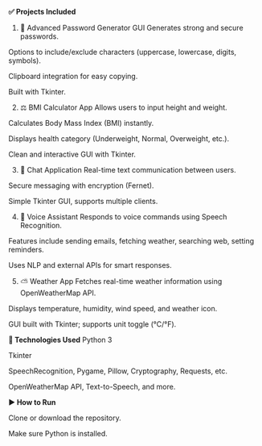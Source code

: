 **✅ Projects Included**
1. 🧮 Advanced Password Generator GUI
Generates strong and secure passwords.

Options to include/exclude characters (uppercase, lowercase, digits, symbols).

Clipboard integration for easy copying.

Built with Tkinter.

2. ⚖️ BMI Calculator App
Allows users to input height and weight.

Calculates Body Mass Index (BMI) instantly.

Displays health category (Underweight, Normal, Overweight, etc.).

Clean and interactive GUI with Tkinter.

3. 💬 Chat Application
Real-time text communication between users.

Secure messaging with encryption (Fernet).

Simple Tkinter GUI, supports multiple clients.

4. 🎤 Voice Assistant
Responds to voice commands using Speech Recognition.

Features include sending emails, fetching weather, searching web, setting reminders.

Uses NLP and external APIs for smart responses.

5. ⛅ Weather App
Fetches real-time weather information using OpenWeatherMap API.

Displays temperature, humidity, wind speed, and weather icon.

GUI built with Tkinter; supports unit toggle (°C/°F).

**📌 Technologies Used**
Python 3

Tkinter

SpeechRecognition, Pygame, Pillow, Cryptography, Requests, etc.

OpenWeatherMap API, Text-to-Speech, and more.

**▶️ How to Run**

Clone or download the repository.

Make sure Python is installed.

